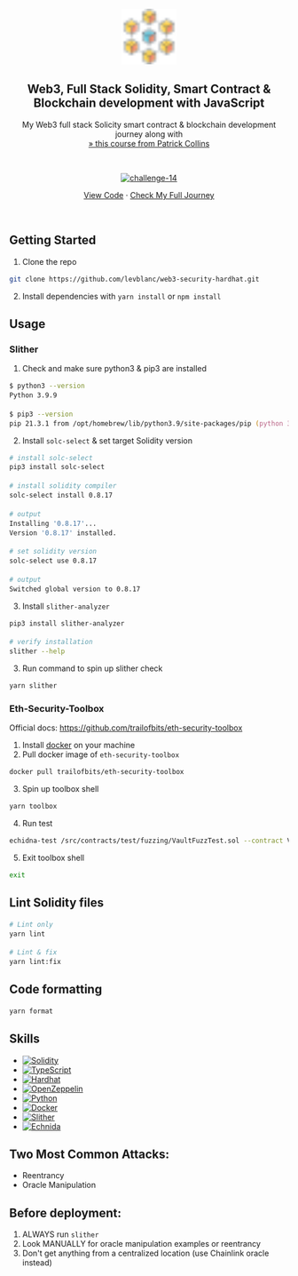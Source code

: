 <!-- PROJECT LOGO -->
<br />
<div align="center">
  <a href="https://github.com/levblanc/web3-blockchain-solidity-course-js">
    <img src="../images/blockchain.svg" alt="Logo" width="100" height="100">
  </a>

  <h2 align="center">Web3, Full Stack Solidity, Smart Contract & Blockchain development with JavaScript</h2>

  <p align="center">
    My Web3 full stack Solicity smart contract & blockchain development journey along with 
    <br />
    <a href="https://youtu.be/gyMwXuJrbJQ"> » this course from Patrick Collins</a>
  </p>
</div>

<br />

<div align="center">
  <p align="center">
    <a href="https://github.com/levblanc/web3-security-hardhat"><img src="https://img.shields.io/badge/challenge%2014-%20Hardhat%20--%20Security%20and%20Auditing%20(lesson%2018)-4D21FC?style=for-the-badge&logo=blockchaindotcom" height="35" alt='challenge-14' /></a>
  </p>

<a href="https://github.com/levblanc/web3-security-hardhat">View Code</a> ·
<a href="https://github.com/levblanc/web3-blockchain-solidity-course-js">Check
My Full Journey</a>

</div>

<br />

<!-- GETTING STARTED -->

## Getting Started

1. Clone the repo

```sh
git clone https://github.com/levblanc/web3-security-hardhat.git
```

2. Install dependencies with `yarn install` or `npm install`

<!-- USAGE EXAMPLES -->

## Usage

### Slither

1. Check and make sure python3 & pip3 are installed

```zsh
$ python3 --version
Python 3.9.9

$ pip3 --version
pip 21.3.1 from /opt/homebrew/lib/python3.9/site-packages/pip (python 3.9)
```

2. Install `solc-select` & set target Solidity version

```zsh
# install solc-select
pip3 install solc-select

# install solidity compiler
solc-select install 0.8.17

# output
Installing '0.8.17'...
Version '0.8.17' installed.

# set solidity version
solc-select use 0.8.17

# output
Switched global version to 0.8.17
```

3. Install `slither-analyzer`

```zsh
pip3 install slither-analyzer

# verify installation
slither --help
```

3. Run command to spin up slither check

```zsh
yarn slither
```

### Eth-Security-Toolbox

Official docs: https://github.com/trailofbits/eth-security-toolbox

1. Install [docker](https://www.docker.com/) on your machine
2. Pull docker image of `eth-security-toolbox`

```zsh
docker pull trailofbits/eth-security-toolbox
```

3. Spin up toolbox shell

```zsh
yarn toolbox
```

4. Run test

```zsh
echidna-test /src/contracts/test/fuzzing/VaultFuzzTest.sol --contract VaultFuzzTest --config /src/contracts/test/fuzzing/config.yaml
```

5. Exit toolbox shell

```zsh
exit
```

## Lint Solidity files

```zsh
# Lint only
yarn lint

# Lint & fix
yarn lint:fix
```

## Code formatting

```zsh
yarn format
```

## Skills

- [![Solidity]](https://soliditylang.org/)
- [![TypeScript]](https://www.typescriptlang.org/)
- [![Hardhat]](https://hardhat.org/)
- [![OpenZeppelin]](https://openzeppelin.com/)
- [![Python]](https://www.python.org/)
- [![Docker]](https://www.docker.com/)
- [![Slither]](https://github.com/crytic/slither)
- [![Echnida]](https://github.com/crytic/echidna)

## Two Most Common Attacks:

- Reentrancy
- Oracle Manipulation

## Before deployment:

1. ALWAYS run `slither`
2. Look MANUALLY for oracle manipulation examples or reentrancy
3. Don't get anything from a centralized location (use Chainlink oracle instead)

<!-- MARKDOWN LINKS & IMAGES -->
<!-- https://www.markdownguide.org/basic-syntax/#reference-style-links -->

[solidity]:
  https://img.shields.io/badge/solidity-1E1E3F?style=for-the-badge&logo=solidity
[hardhat]:
  https://custom-icon-badges.demolab.com/badge/Hardhat-181A1F?style=for-the-badge&logo=hardhat
[typescript]:
  https://img.shields.io/badge/typescript-3178C6?style=for-the-badge&logo=typescript&logoColor=white
[openzeppelin]:
  https://img.shields.io/badge/OpenZeppelin-4E5EE4.svg?style=for-the-badge&logo=OpenZeppelin&logoColor=white
[python]:
  https://img.shields.io/badge/Python-3776AB.svg?style=for-the-badge&logo=Python&logoColor=white
[docker]:
  https://img.shields.io/badge/Docker-2496ED.svg?style=for-the-badge&logo=Docker&logoColor=white
[slither]:
  https://custom-icon-badges.demolab.com/badge/Slither-181B22?style=for-the-badge&logo=slither
[echnida]:
  https://custom-icon-badges.demolab.com/badge/Echnida-181B22?style=for-the-badge&logo=echnida
